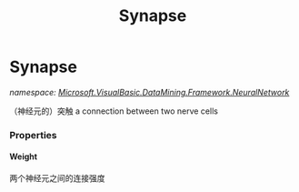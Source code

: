 ﻿---
title: Synapse
---

# Synapse
_namespace: [Microsoft.VisualBasic.DataMining.Framework.NeuralNetwork](N-Microsoft.VisualBasic.DataMining.Framework.NeuralNetwork.html)_

（神经元的）突触 a connection between two nerve cells




### Properties

#### Weight
两个神经元之间的连接强度
